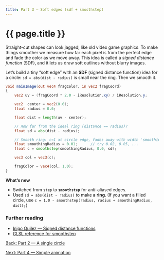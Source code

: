 ```yaml
---
title: Part 3 — Soft edges (sdf + smoothstep)
---
```

# {{ page.title }}

Straight-cut shapes can look jagged, like old video game graphics. To make things smoother we measure how far each pixel is from the perfect edge and fade the color as we move away. This idea is called a *signed distance function* (SDF), and it lets us draw soft outlines without blurry images.

Let’s build a tiny “soft edge” with an **SDF** (signed distance function) idea for a circle:
`sd = abs(dist - radius)` is small near the ring. Then we smooth it.

```glsl
void mainImage(out vec4 fragColor, in vec2 fragCoord)
{
    vec2 uv = (fragCoord * 2.0 - iResolution.xy) / iResolution.y;

    vec2  center = vec2(0.0);
    float radius = 0.6;

    float dist = length(uv - center);

    // How far from the ideal ring (distance == radius)?
    float sd = abs(dist - radius);

    // Smooth ring: c≈1 at circle edge, fades away with width 'smoothingRadius'
    float smoothingRadius = 0.01;      // try 0.02, 0.05, ...
    float c = smoothstep(smoothingRadius, 0.0, sd);

    vec3 col = vec3(c);

    fragColor = vec4(col, 1.0);
}
```

**What’s new**

* Switched from `step` to **`smoothstep`** for anti-aliased edges.
* Used `sd = abs(dist - radius)` to make a **ring**. (If you want a filled circle, use `c = 1.0 - smoothstep(radius, radius + smoothingRadius, dist);`)

### Further reading
- [Inigo Quilez — Signed distance functions](https://iquilezles.org/articles/distfunctions/)
- [GLSL reference for smoothstep](https://registry.khronos.org/OpenGL-Refpages/gl4/html/smoothstep.xhtml)

[Back: Part 2 — A single circle](part02_single_circle.md)

[Next: Part 4 — Simple animation](part04_animation.md)
